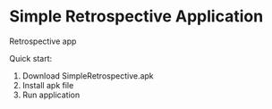 # Simple Retrospective Application
Retrospective app

Quick start:
1. Download SimpleRetrospective.apk
2. Install apk file
3. Run application
